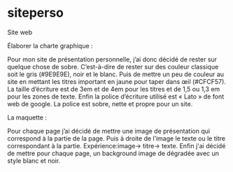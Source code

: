 # siteperso

Site web

Élaborer la charte graphique :

Pour mon site de présentation personnelle, j’ai donc décidé de rester sur quelque chose de sobre. C’est-à-dire de rester sur des couleur
classique soit le gris (#9E9E9E), noir et le blanc. Puis de mettre un peu de couleur au site en mettant les titres important en jaune pour
taper dans œil (#CFCF57). La taille d’écriture est de 3em et de 4em pour les titres et de 1,5 ou 1,3 em pour les zones de texte. Enfin la 
police d’écriture utilisé est « Lato » de font web de google. La police est sobre, nette et propre pour un site.

La maquette :

Pour chaque page j’ai décidé de mettre une image de présentation qui correspond à la partie de la page. Puis à 
droite de l’image le texte ou le titre correspondant à la partie. Expérience:image→ titre→ texte. Enfin j'ai 
décidé de mettre pour chaque page, un background image de dégradée avec un style blanc et noir.
